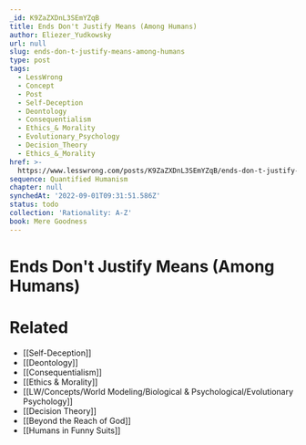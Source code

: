 ```yaml
---
_id: K9ZaZXDnL3SEmYZqB
title: Ends Don't Justify Means (Among Humans)
author: Eliezer_Yudkowsky
url: null
slug: ends-don-t-justify-means-among-humans
type: post
tags:
  - LessWrong
  - Concept
  - Post
  - Self-Deception
  - Deontology
  - Consequentialism
  - Ethics_& Morality
  - Evolutionary_Psychology
  - Decision_Theory
  - Ethics_&_Morality
href: >-
  https://www.lesswrong.com/posts/K9ZaZXDnL3SEmYZqB/ends-don-t-justify-means-among-humans
sequence: Quantified Humanism
chapter: null
synchedAt: '2022-09-01T09:31:51.586Z'
status: todo
collection: 'Rationality: A-Z'
book: Mere Goodness
---
```


# Ends Don't Justify Means (Among Humans)


# Related

- [[Self-Deception]]
- [[Deontology]]
- [[Consequentialism]]
- [[Ethics & Morality]]
- [[LW/Concepts/World Modeling/Biological & Psychological/Evolutionary Psychology]]
- [[Decision Theory]]
- [[Beyond the Reach of God]]
- [[Humans in Funny Suits]]
